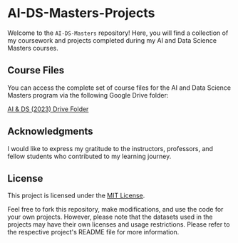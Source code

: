 # AI-DS-Masters-Projects

Welcome to the `AI-DS-Masters` repository! Here, you will find a collection of my coursework and projects completed during my AI and Data Science Masters courses.

## Course Files

You can access the complete set of course files for the AI and Data Science Masters program via the following Google Drive folder:

[AI & DS (2023) Drive Folder](https://drive.google.com/drive/folders/1OszQLRnXVmzSIcwBsmzNBgeJXXOfq1vt)

## Acknowledgments

I would like to express my gratitude to the instructors, professors, and fellow students who contributed to my learning journey.

## License

This project is licensed under the [MIT License](LICENSE).

Feel free to fork this repository, make modifications, and use the code for your own projects. However, please note that the datasets used in the projects may have their own licenses and usage restrictions. Please refer to the respective project's README file for more information.
